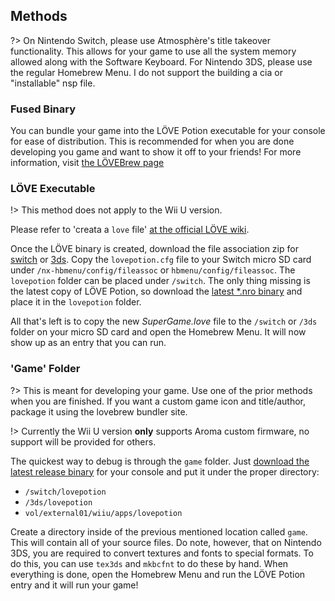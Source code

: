 ## Methods

?> On Nintendo Switch, please use Atmosphère's title takeover functionality. This allows for your game to use all the system memory allowed along with the Software Keyboard. For Nintendo 3DS, please use the regular Homebrew Menu. I do not support the building a cia or "installable" nsp file.

### Fused Binary

You can bundle your game into the LÖVE Potion executable for your console for ease of distribution. This is recommended for when you are done developing you game and want to show it off to your friends! For more information, visit [the LÖVEBrew page](/lovebrew.md)

### LÖVE Executable

!> This method does not apply to the Wii U version.

Please refer to 'creata a `love` file' [at the official LÖVE wiki](https://love2d.org/wiki/Game_Distribution#Create_a_.love-file).

Once the LÖVE binary is created, download the file association zip for [switch](files/switch-config.zip ':ignore') or [3ds](files/3ds-config.zip ':ignore'). Copy the `lovepotion.cfg` file to your Switch micro SD card under `/nx-hbmenu/config/fileassoc` or `hbmenu/config/fileassoc`. The `lovepotion` folder can be placed under `/switch`. The only thing missing is the latest copy of LÖVE Potion, so download the [latest *.nro binary](https://github.com/TurtleP/LovePotion/releases) and place it in the `lovepotion` folder.

All that's left is to copy the new *SuperGame.love* file to the `/switch` or `/3ds` folder on your micro SD card and open the Homebrew Menu. It will now show up as an entry that you can run.

### 'Game' Folder

?> This is meant for developing your game. Use one of the prior methods when you are finished. If you want a custom game icon and title/author, package it using the lovebrew bundler site.

!> Currently the Wii U version **only** supports Aroma custom firmware, no support will be provided for others.

The quickest way to debug is through the `game` folder. Just [download the latest release binary](https://github.com/TurtleP/LovePotion/releases) for your console and put it under the proper directory:

- `/switch/lovepotion`
- `/3ds/lovepotion`
- `vol/external01/wiiu/apps/lovepotion`

Create a directory inside of the previous mentioned location called `game`. This will contain all of your source files. Do note, however, that on Nintendo 3DS, you are required to convert textures and fonts to special formats. To do this, you can use `tex3ds` and `mkbcfnt` to do these by hand. When everything is done, open the Homebrew Menu and run the LÖVE Potion entry and it will run your game!

